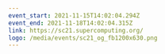 ```yaml
---
event_start: 2021-11-15T14:02:04.294Z
event_end: 2021-11-18T14:02:04.315Z
link: https://sc21.supercomputing.org/
logo: /media/events/sc21_og_fb1200x630.png
---
```

